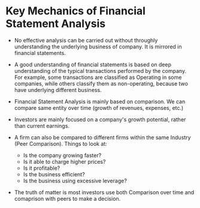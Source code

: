# Key Mechanics of Financial Statement Analysis
- No effective analysis can be carried out without throughly understanding the underlying business of company. It is mirrored in financial statements.  
- A good understanding of financial statements is based on deep understanding of the typical transactions performed by the company. For example, some transactions are classified as Operating in some companies, while others classify them as non-operating, because two have underlying different business.
- Financial Statement Analysis is mainly based on comparison. We can compare same entity over time (growth of revenues, expenses, etc.)
- Investors are mainly focused on a company's growth potential, rather than current earnings. 
- A firm can also be compared to different firms within the same Industry (Peer Comparison). Things to look at:
  - Is the company growing faster?
  - Is it able to charge higher prices?
  - Is it profitable?
  - Is the business efficient?
  - Is the business using excessive leverage?

- The truth of matter is most investors use both Comparison over time and comaprison with peers to make a decision.

